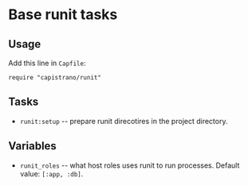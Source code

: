 # Base runit tasks

## Usage

Add this line in `Capfile`:
```
require "capistrano/runit"
```

## Tasks

* `runit:setup` -- prepare runit direcotires in the project directory.

## Variables

* `runit_roles` -- what host roles uses runit to run processes. Default value: `[:app, :db]`.
